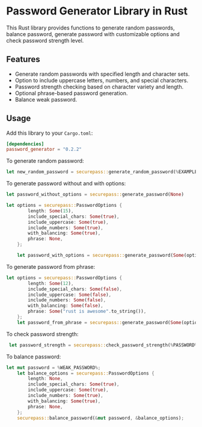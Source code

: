 # Password Generator Library in Rust

This Rust library provides functions to generate random passwords, balance password, generate password with customizable options and check password strength level.

## Features

- Generate random passwords with specified length and character sets.
- Option to include uppercase letters, numbers, and special characters.
- Password strength checking based on character variety and length.
- Optional phrase-based password generation.
- Balance weak password.

## Usage

Add this library to your `Cargo.toml`:

```toml
[dependencies]
password_generator = "0.2.2"
```

To generate random password:

```rs
let new_random_password = securepass::generate_random_password(%EXAMPLE_CHARSET%, %LENGTH%);
```

To generate password without and with options:

```rs
let password_without_options = securepass::generate_password(None)

let options = securepass::PasswordOptions {
        length: Some(15),
        include_special_chars: Some(true),
        include_uppercase: Some(true),
        include_numbers: Some(true),
        with_balancing: Some(true),
        phrase: None,
    };

    let password_with_options = securepass::generate_password(Some(options));
```

To generate password from phrase:

```rs
let options = securepass::PasswordOptions {
        length: Some(12),
        include_special_chars: Some(false),
        include_uppercase: Some(false),
        include_numbers: Some(false),
        with_balancing: Some(false),
        phrase: Some("rust is awesome".to_string()),
    };
    let password_from_phrase = securepass::generate_password(Some(options_with_phrase));
```

To check password strength:

```rs
 let password_strength = securepass::check_password_strength(%PASSWORD%);
```

To balance password:

```rs
let mut password = %WEAK_PASSWORD%;
    let balance_options = securepass::PasswordOptions {
        length: None,
        include_special_chars: Some(true),
        include_uppercase: Some(true),
        include_numbers: Some(true),
        with_balancing: Some(true),
        phrase: None,
    };
    securepass::balance_password(&mut password, &balance_options);
```

